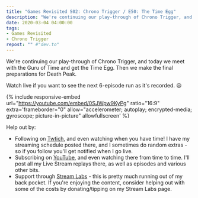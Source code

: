 ```yaml
---
title: "Games Revisited S02: Chrono Trigger / E50: The Time Egg"
description: "We're continuing our play-through of Chrono Trigger, and today we meet with the Guru of Time and get the Time Egg. Then we make the final preparations for Death Peak."
date: 2020-03-04 04:00:00
tags:
- Games Revisited
- Chrono Trigger
repost: "" #"dev.to"
---
```


We're continuing our play-through of Chrono Trigger, and today we meet with the Guru of Time and get the Time Egg. Then we make the final preparations for Death Peak.

Watch live if you want to see the next 6-episode run as it's recorded. :smiley:
<!--more-->

{% include responsive-embed url="https://youtube.com/embed/0SJWpw9KyPg" ratio="16:9" extra='frameborder="0" allow="accelerometer; autoplay; encrypted-media; gyroscope; picture-in-picture" allowfullscreen' %}

Help out by:
 * Following on [Twtich](https://twitch.tv/AnonJr_Live), and even watching when you have time! I have my streaming schedule posted there, and I sometimes do random extras - so if you follow you'll get notified when I go live.
 * Subscribing on [YouTube](http://www.youtube.com/channel/UCXafqhKHbkSUIrq0LAuu0tw), and even watching there from time to time. I'll post all my Live Stream replays there, as well as episodes and various other bits.
 * Support through [Stream Labs](https://streamlabs.com/anonjr_live) - this is pretty much running out of my back pocket. If you're enjoying the content, consider helping out with some of the costs by donating/tipping on my Stream Labs page.